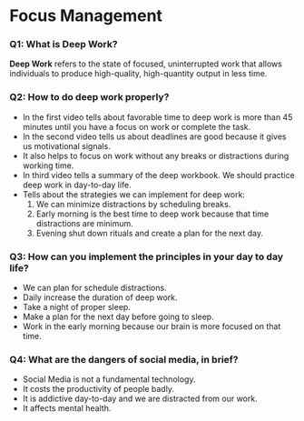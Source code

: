# Focus Management

### Q1: What is Deep Work?

**Deep Work** refers to the state of focused, uninterrupted work that allows individuals to produce high-quality,
high-quantity output in less time.


### Q2: How to do deep work properly?
 
* In the first video tells about favorable time to deep work is more than 45 minutes until you have a focus on work or complete the task.  
* In the second video tells us about deadlines are good because it gives us motivational signals.
* It also helps to focus on work without any breaks or distractions during working time.
* In third video tells a summary of the deep workbook. We should practice deep work in day-to-day life.
* Tells about the strategies we can implement for deep work:
   1. We can minimize distractions by scheduling breaks.
   2. Early morning is the best time to deep work because that time distractions are minimum.
   3. Evening shut down rituals and create a plan for the next day.
  
### Q3: How can you implement the principles in your day to day life?

* We can plan for schedule distractions.
* Daily increase the duration of deep work.
* Take a night of proper sleep.
* Make a plan for the next day before going to sleep.
* Work in the early morning because our brain is more focused on that time.

### Q4: What are the dangers of social media, in brief?

* Social Media is not a fundamental technology.
* It costs the productivity of people badly.
* It is addictive day-to-day and we are distracted from our work.
* It affects mental health.
